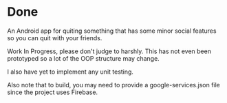 # Done
An Android app for quiting something that has some minor social features so you can quit with your friends.

Work In Progress, please don't judge to harshly. This has not even been prototyped so a lot of the OOP structure may change.

I also have yet to implement any unit testing.

Also note that to build, you may need to provide a google-services.json file since the project uses Firebase.

